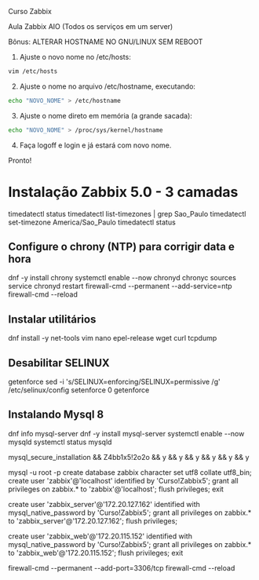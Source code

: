Curso Zabbix

Aula Zabbix AIO (Todos os serviços em um server)

Bônus:
ALTERAR HOSTNAME NO GNU/LINUX SEM REBOOT

1. Ajuste o novo nome no /etc/hosts:
```sh
vim /etc/hosts
```

2. Ajuste o nome no arquivo /etc/hostname, executando:
```sh
echo "NOVO_NOME" > /etc/hostname
```

3. Ajuste o nome direto em memória (a grande sacada):
```sh
echo "NOVO_NOME" > /proc/sys/kernel/hostname
```
4. Faça logoff e login e já estará com novo nome.

Pronto!


# Instalação Zabbix 5.0 - 3 camadas

timedatectl status
timedatectl list-timezones | grep Sao_Paulo
timedatectl set-timezone America/Sao_Paulo
timedatectl status

## Configure o chrony (NTP) para corrigir data e hora

dnf -y install chrony
systemctl enable --now chronyd
chronyc sources
service chronyd restart
firewall-cmd --permanent --add-service=ntp
firewall-cmd --reload

## Instalar utilitários

dnf install -y net-tools vim nano epel-release wget curl tcpdump

## Desabilitar SELINUX

getenforce
sed -i 's/SELINUX=enforcing/SELINUX=permissive /g' /etc/selinux/config
setenforce 0
getenforce

## Instalando Mysql 8

dnf info mysql-server
dnf -y install mysql-server
systemctl enable --now mysqld
systemctl status mysqld

mysql_secure_installation && Z4bb1x5!2o2o && y && y && y && y && y && y

mysql -u root -p
create database zabbix character set utf8 collate utf8_bin;
create user 'zabbix'@'localhost' identified by 'Curso!Zabbix5';
grant all privileges on zabbix.* to 'zabbix'@'localhost';
flush privileges;
exit

create user 'zabbix_server'@'172.20.127.162' identified with mysql_native_password by 'Curso!Zabbix5';
grant all privileges on zabbix.* to 'zabbix_server'@'172.20.127.162';
flush privileges;

create user 'zabbix_web'@'172.20.115.152' identified with mysql_native_password by 'Curso!Zabbix5';
grant all privileges on zabbix.* to 'zabbix_web'@'172.20.115.152';
flush privileges;
exit

firewall-cmd --permanent --add-port=3306/tcp
firewall-cmd --reload
